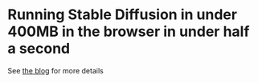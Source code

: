 # Running Stable Diffusion in under 400MB in the browser in under half a second 

See [the blog](https://leebutterman.com/2024/12/01/running-stable-diffusion-in-under-400-megabytes-in-the-browser-at-over-3-fps.html) for more details
